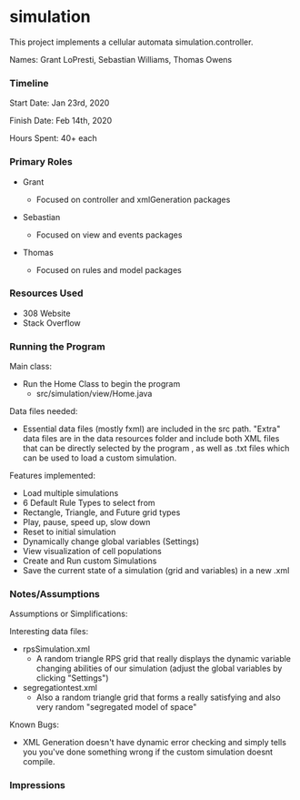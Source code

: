 simulation
====

This project implements a cellular automata simulation.controller.

Names: Grant LoPresti, Sebastian Williams, Thomas Owens

### Timeline

Start Date: Jan 23rd, 2020

Finish Date: Feb 14th, 2020

Hours Spent: 40+ each

### Primary Roles
* Grant
    - Focused on controller and xmlGeneration packages

 * Sebastian
    - Focused on view and events packages

 * Thomas
    - Focused on rules and model packages

### Resources Used
* 308 Website
* Stack Overflow

### Running the Program

Main class: 
- Run the Home Class to begin the program
    - src/simulation/view/Home.java

Data files needed: 
- Essential data files (mostly fxml) are included in the src path. "Extra" data files are in the
 data resources folder and include both XML files that can be directly selected by the program
 , as well as .txt files which can be used to load a custom simulation.
 
Features implemented:
* Load multiple simulations
* 6 Default Rule Types to select from
* Rectangle, Triangle, and Future grid types
* Play, pause, speed up, slow down
* Reset to initial simulation
* Dynamically change global variables (Settings)
* View visualization of cell populations
* Create and Run custom Simulations
* Save the current state of a simulation (grid and variables) in a new .xml


### Notes/Assumptions

Assumptions or Simplifications:

Interesting data files:
- rpsSimulation.xml
    - A random triangle RPS grid that really displays the dynamic variable changing abilities of
     our simulation (adjust the global variables by clicking "Settings")
- segregationtest.xml
    - Also a random triangle grid that forms a really satisfying and also very random "segregated
     model of space"

Known Bugs:
- XML Generation doesn't have dynamic error checking and simply tells you you've done something
 wrong if the custom simulation doesnt compile.


### Impressions

